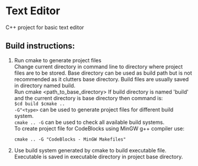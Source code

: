 # Text Editor
C++ project for basic text editor

## Build instructions:
1. Run cmake to generate project files  
    Change current directory in command line to directory where project files are to be stored. Base directory can be used as build path       but is not recommended as it clutters base directory. Build files are usually saved in directory named build.   
    Run cmake <path_to_base_directory>
        If build directory is named 'build' and the current directory is base directory then command is:  
        ```
        $cd build
        $cmake ..
        ```  
    ```-G"<type>``` can be used to generate project files for different build system.   
    ```cmake .. -G``` can be used to check all available build systems.  
    To create project file for CodeBlocks using MinGW g++ compiler use:  
    ```
    cmake .. -G "CodeBlocks - MinGW Makefiles"
    ```
2. Use build system generated by cmake to build executable file. Executable is saved in executable directory in project base directory.
